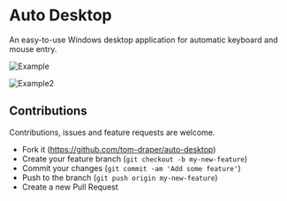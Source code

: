 # Auto Desktop

An easy-to-use Windows desktop application for automatic keyboard and mouse entry.

![Example](https://github.com/tom-draper/auto-desktop/assets/41476809/99446aeb-8295-4f74-8c60-f32eeac946e9)

![Example2](https://github.com/tom-draper/auto-desktop/assets/41476809/bec9a119-aa45-4665-9174-1b8d91bb28c1)

## Contributions

Contributions, issues and feature requests are welcome.

- Fork it (https://github.com/tom-draper/auto-desktop)
- Create your feature branch (`git checkout -b my-new-feature`)
- Commit your changes (`git commit -am 'Add some feature'`)
- Push to the branch (`git push origin my-new-feature`)
- Create a new Pull Request
